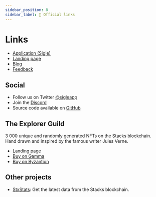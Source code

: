 ```yaml
---
sidebar_position: 8
sidebar_label: 🔗 Official links
---
```


# Links

- [Application (Sigle)](https://app.sigle.io/)
- [Landing page](https://www.sigle.io/)
- [Blog](https://app.sigle.io/sigleapp.id.blockstack/)
- [Feedback](https://sigle.canny.io/feature-requests/)

## Social

- Follow us on Twitter [@sigleapp](https://twitter.com/sigleapp)
- Join the [Discord](https://discord.gg/td7WmgK22k)
- Source code available on [GitHub](https://github.com/sigle)

## The Explorer Guild

3 000 unique and randomly generated NFTs on the Stacks blockchain. Hand drawn and inspired by the famous writer Jules Verne.

- [Landing page](https://www.explorerguild.io/)
- [Buy on Gamma](https://gamma.io/collections/the-explorer-guild)
- [Buy on Byzantion](https://byzantion.xyz/collection/the-explorer-guild)

## Other projects

- [StxStats](https://www.stxstats.co/): Get the latest data from the Stacks blockchain.
